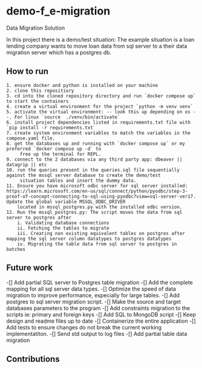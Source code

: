 # demo-f_e-migration

Data Migration Solution

In this project there is a demo/test situation:
    The example situation is a loan lending company wants to move loan data from sql server to a their data migration server which has a postgres db.


## How to run
    1. ensure docker and python is installed on your machine
    2. clone this repositiory
    3. cd into the cloned repository directory and run `docker compose up` to start the containers
    4. create a virtual environment for the project `python -m venv venv`
    5. activate the virtual environment: -- look this up depending on os --. For linux `source  ./venv/bin/activate`
    6. install project dependencies listed in requirements.txt file with `pip install -r requirements.txt`
    7. create system environment variables to match the variables in the compose.yaml file.
    8. get the databases up and running with `docker compose up` or my preferred `docker compose up -d` to 
         free up the terminal for REPL.
    9. connect to the 2 databases via any third party app: dbeaver || datagrip || etc
    10. run the queries present in the queries.sql file sequentially against the mssql server database to create the demo/test
         situation tables and insert the dummy data.
    11. Ensure you have microsoft odbc server for sql server installed: https://learn.microsoft.com/en-us/sql/connect/python/pyodbc/step-3-proof-of-concept-connecting-to-sql-using-pyodbc?view=sql-server-ver17. Update the global variable MSSQL_ODBC_DRIVER
        located in mssql_postgres.py with the installed odbc version.
    12. Run the mssql_postgres.py: The script moves the data from sql server to postgres after
        i. Validating database connections
        ii. Fetching the tables to migrate
        iii. Creating non existing equivalent tables on postgres after mapping the sql server column datatypes to postgres datatypes
        iv. Migrating the table data from sql server to postgres in batches


## Future work
-[] Add partial SQL server to Postgres table migration
-[] Add the complete mapping for all sql server data types.
-[] Optimize the speed of data migration to improve performance, especially for large tables. 
-[] Add postgres to sql server migration script.
-[] Make the source and target databases parameters to the program
-[] Add constraints migration to the scripts ie: primary and foreign keys
-[] Add SQL to MongoDB script
-[] Keep design and readme files up to date
-[] Containerize the entire application
-[] Add tests to ensure changes do not break the current working implementatiton.
-[] Send std output to log files
-[] Add partial table data migration


## Contributions
